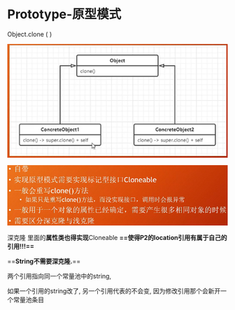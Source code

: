 # Prototype-原型模式

Object.clone ( )

![image-20211105220324741](https://raw.githubusercontent.com/handsomeyi/Pics/master/image-20211105220324741.png)



![image-20211105220403230](https://raw.githubusercontent.com/handsomeyi/Pics/master/image-20211105220403230.png)





深克隆 里面的**属性类也得实现**Cloneable **==使得P2的location引用有属于自己的引用!!!==**



==**String不需要深克隆.**==

两个引用指向同一个常量池中的string, 

如果一个引用的string改了, 另一个引用代表的不会变, 因为修改引用那个会新开一个常量池条目









